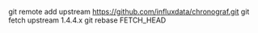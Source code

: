 git remote add upstream https://github.com/influxdata/chronograf.git
git fetch upstream 1.4.4.x
git rebase FETCH_HEAD
